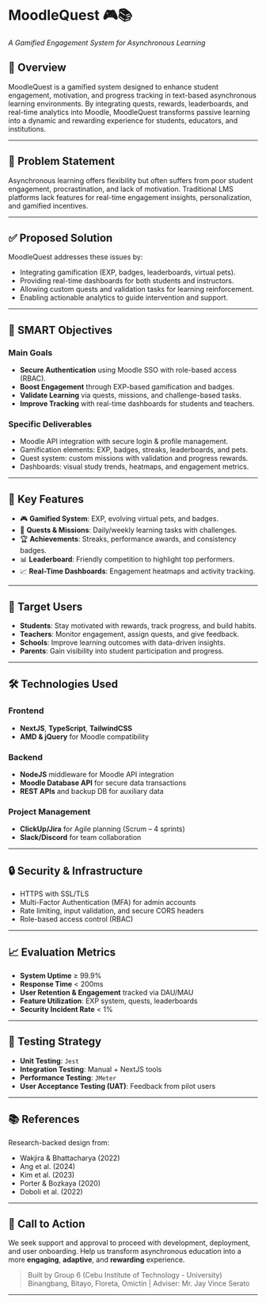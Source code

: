 # MoodleQuest 🎮📚  
*A Gamified Engagement System for Asynchronous Learning*

## 📌 Overview
MoodleQuest is a gamified system designed to enhance student engagement, motivation, and progress tracking in text-based asynchronous learning environments. By integrating quests, rewards, leaderboards, and real-time analytics into Moodle, MoodleQuest transforms passive learning into a dynamic and rewarding experience for students, educators, and institutions.

---

## 🚨 Problem Statement
Asynchronous learning offers flexibility but often suffers from poor student engagement, procrastination, and lack of motivation. Traditional LMS platforms lack features for real-time engagement insights, personalization, and gamified incentives.

---

## ✅ Proposed Solution
MoodleQuest addresses these issues by:
- Integrating gamification (EXP, badges, leaderboards, virtual pets).
- Providing real-time dashboards for both students and instructors.
- Allowing custom quests and validation tasks for learning reinforcement.
- Enabling actionable analytics to guide intervention and support.

---

## 🎯 SMART Objectives

### Main Goals
- **Secure Authentication** using Moodle SSO with role-based access (RBAC).
- **Boost Engagement** through EXP-based gamification and badges.
- **Validate Learning** via quests, missions, and challenge-based tasks.
- **Improve Tracking** with real-time dashboards for students and teachers.

### Specific Deliverables
- Moodle API integration with secure login & profile management.
- Gamification elements: EXP, badges, streaks, leaderboards, and pets.
- Quest system: custom missions with validation and progress rewards.
- Dashboards: visual study trends, heatmaps, and engagement metrics.

---

## 🌟 Key Features

- 🎮 **Gamified System**: EXP, evolving virtual pets, and badges.
- 🧭 **Quests & Missions**: Daily/weekly learning tasks with challenges.
- 🏆 **Achievements**: Streaks, performance awards, and consistency badges.
- 📊 **Leaderboard**: Friendly competition to highlight top performers.
- 📈 **Real-Time Dashboards**: Engagement heatmaps and activity tracking.

---

## 👥 Target Users

- **Students**: Stay motivated with rewards, track progress, and build habits.
- **Teachers**: Monitor engagement, assign quests, and give feedback.
- **Schools**: Improve learning outcomes with data-driven insights.
- **Parents**: Gain visibility into student participation and progress.

---

## 🛠️ Technologies Used

### Frontend
- **NextJS**, **TypeScript**, **TailwindCSS**
- **AMD & jQuery** for Moodle compatibility

### Backend
- **NodeJS** middleware for Moodle API integration
- **Moodle Database API** for secure data transactions
- **REST APIs** and backup DB for auxiliary data

### Project Management
- **ClickUp/Jira** for Agile planning (Scrum – 4 sprints)
- **Slack/Discord** for team collaboration

---

## 🔒 Security & Infrastructure

- HTTPS with SSL/TLS  
- Multi-Factor Authentication (MFA) for admin accounts  
- Rate limiting, input validation, and secure CORS headers  
- Role-based access control (RBAC)

---

## 📈 Evaluation Metrics

- **System Uptime** ≥ 99.9%  
- **Response Time** < 200ms  
- **User Retention & Engagement** tracked via DAU/MAU  
- **Feature Utilization**: EXP system, quests, leaderboards  
- **Security Incident Rate** < 1%

---

## 🧪 Testing Strategy

- **Unit Testing**: `Jest`
- **Integration Testing**: Manual + NextJS tools
- **Performance Testing**: `JMeter`
- **User Acceptance Testing (UAT)**: Feedback from pilot users

---

## 📚 References
Research-backed design from:
- Wakjira & Bhattacharya (2022)
- Ang et al. (2024)
- Kim et al. (2023)
- Porter & Bozkaya (2020)
- Doboli et al. (2022)

---

## 🤝 Call to Action

We seek support and approval to proceed with development, deployment, and user onboarding. Help us transform asynchronous education into a more **engaging**, **adaptive**, and **rewarding** experience.

> Built by Group 6 (Cebu Institute of Technology - University)  
> Binangbang, Bitayo, Floreta, Omictin | Adviser: Mr. Jay Vince Serato

---

